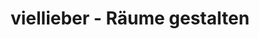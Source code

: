 ---
title: "viellieber - Räume gestalten"
url: /korntal-muenchingen/viellieber-raeume-gestalten/
shop: Raumausstattung
---